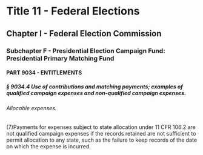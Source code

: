
# Title 11 - Federal Elections
## Chapter I - Federal Election Commission
### Subchapter F - Presidential Election Campaign Fund: Presidential Primary Matching Fund
#### PART 9034 - ENTITLEMENTS
##### § 9034.4 Use of contributions and matching payments; examples of qualified campaign expenses and non-qualified campaign expenses.
###### Allocable expenses.

(7)Payments for expenses subject to state allocation under 11 CFR 106.2 are not qualified campaign expenses if the records retained are not sufficient to permit allocation to any state, such as the failure to keep records of the date on which the expense is incurred.
